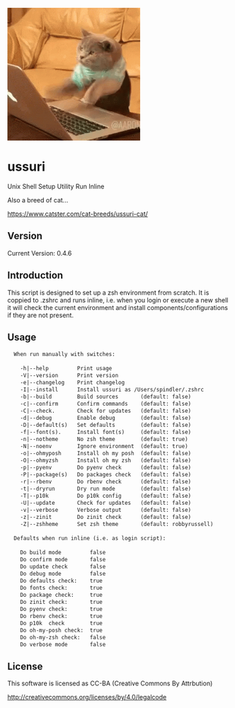 ![alt tag](ussuri.gif)

ussuri
======

Unix Shell Setup Utility Run Inline

Also a breed of cat...

https://www.catster.com/cat-breeds/ussuri-cat/

Version
-------

Current Version: 0.4.6

Introduction
------------

This script is designed to set up a zsh environment from scratch.
It is coppied to .zshrc and runs inline, i.e. when you login or
execute a new shell it will check the current environment and
install components/configurations if they are not present.

Usage
-----

```
  When run manually with switches:

    -h|--help         Print usage
    -V|--version      Print version
    -e|--changelog    Print changelog
    -I|--install      Install ussuri as /Users/spindler/.zshrc
    -b|--build        Build sources       (default: false)
    -c|--confirm      Confirm commands    (default: false)
    -C|--check.       Check for updates   (default: false)
    -d|--debug        Enable debug        (default: false)
    -D|--default(s)   Set defaults        (default: false)
    -f|--font(s).     Install font(s)     (default: false)
    -n|--notheme      No zsh theme        (default: true)
    -N|--noenv        Ignore environment  (default: true)
    -o|--ohmyposh     Install oh my posh  (default: false)
    -O|--ohmyzsh      Install oh my zsh   (default: false)
    -p|--pyenv        Do pyenv check      (default: false)
    -P|--package(s)   Do packages check   (default: false)
    -r|--rbenv        Do rbenv check      (default: false)
    -t|--dryrun       Dry run mode        (default: false)
    -T|--p10k         Do p10k config      (default: false)
    -U|--update       Check for updates   (default: false)
    -v|--verbose      Verbose output      (default: false)
    -z|--zinit        Do zinit check      (default: false)
    -Z|--zshheme      Set zsh theme       (default: robbyrussell)

  Defaults when run inline (i.e. as login script):

    Do build mode         false
    Do confirm mode       false
    Do update check       false
    Do debug mode         false
    Do defaults check:    true
    Do fonts check:       true
    Do package check:     true
    Do zinit check:       true
    Do pyenv check:       true
    Do rbenv check:       true
    Do p10k  check        true
    Do oh-my-posh check:  true
    Do oh-my-zsh check:   false
    Do verbose mode       false
```

License
-------

This software is licensed as CC-BA (Creative Commons By Attrbution)

http://creativecommons.org/licenses/by/4.0/legalcode
